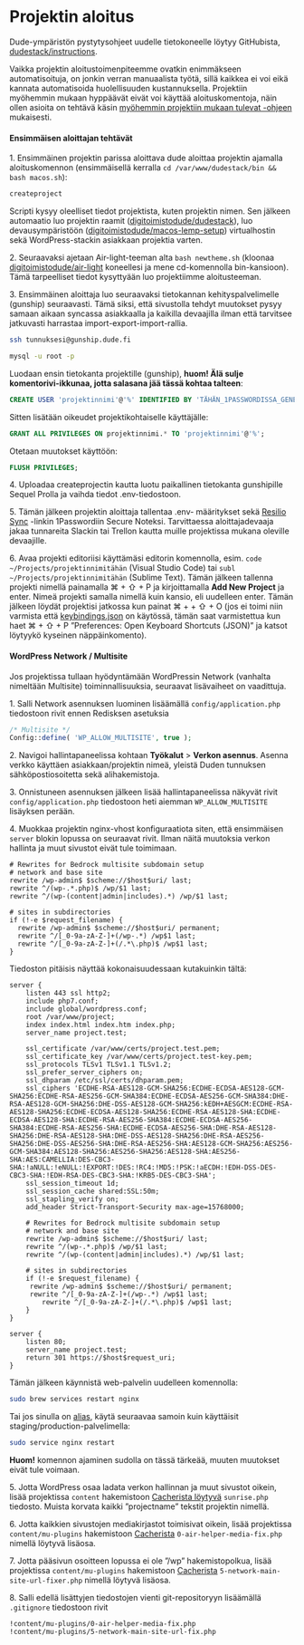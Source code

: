 # Projektin aloitus



Dude-ympäristön pystytysohjeet uudelle tietokoneelle löytyy GitHubista, [dudestack/instructions](https://github.com/digitoimistodude/dudestack-instructions).

Vaikka projektin aloitustoimenpiteemme ovatkin enimmäkseen automatisoituja, on jonkin verran manuaalista työtä, sillä kaikkea ei voi eikä kannata automatisoida huolellisuuden kustannuksella. Projektiin myöhemmin mukaan hyppäävät eivät voi käyttää aloituskomentoja, näin ollen asioita on tehtävä käsin [myöhemmin projektiin mukaan tulevat -ohjeen](https://handbook.dude.fi/wordpress-kehitys/projektin-aloitus/myohemmin-projektiin-mukaan-tulevat) mukaisesti.

#### Ensimmäisen aloittajan tehtävät

1\. Ensimmäinen projektin parissa aloittava dude aloittaa projektin ajamalla aloituskomennon (ensimmäisellä kerralla `cd /var/www/dudestack/bin && bash macos.sh`):

```bash
createproject
```

Scripti kysyy oleelliset tiedot projektista, kuten projektin nimen. Sen jälkeen automaatio luo projektin raamit ([digitoimistodude/dudestack](https://github.com/digitoimistodude/dudestack)), luo devausympäristöön ([digitoimistodude/macos-lemp-setup](https://github.com/digitoimistodude/macos-lemp-setup)) virtualhostin sekä WordPress-stackin asiakkaan projektia varten.

2\. Seuraavaksi ajetaan Air-light-teeman alta `bash newtheme.sh` (kloonaa [digitoimistodude/air-light](https://github.com/digitoimistodude/air-light) koneellesi ja mene cd-komennolla bin-kansioon). Tämä tarpeelliset tiedot kysyttyään luo projektiimme aloitusteeman.

3\. Ensimmäinen aloittaja luo seuraavaksi tietokannan kehityspalvelimelle (gunship) seuraavasti. Tämä siksi, että sivustolla tehdyt muutokset pysyy samaan aikaan syncassa asiakkaalla ja kaikilla devaajilla ilman että tarvitsee jatkuvasti harrastaa import-export-import-rallia.

```bash
ssh tunnuksesi@gunship.dude.fi
```

```bash
mysql -u root -p
```

Luodaan ensin tietokanta projektille (gunship), **huom! Älä sulje komentorivi-ikkunaa, jotta salasana jää tässä kohtaa talteen**:

```sql
CREATE USER 'projektinnimi'@'%' IDENTIFIED BY 'TÄHÄN_1PASSWORDISSA_GENEROITU_VAIKEA_SALASANA';
```

Sitten lisätään oikeudet projektikohtaiselle käyttäjälle:

```sql
GRANT ALL PRIVILEGES ON projektinnimi.* TO 'projektinnimi'@'%';
```

Otetaan muutokset käyttöön:

```sql
FLUSH PRIVILEGES;
```

4\. Uploadaa createprojectin kautta luotu paikallinen tietokanta gunshipille Sequel Prolla ja vaihda tiedot .env-tiedostoon.

5\. Tämän jälkeen projektin aloittaja tallentaa .env- määritykset sekä [Resilio Sync](https://www.resilio.com/individuals/) -linkin 1Passwordiin Secure Noteksi. Tarvittaessa aloittajadevaaja jakaa tunnareita Slackin tai Trellon kautta muille projektissa mukana oleville devaajille.

6\. Avaa projekti editoriisi käyttämäsi editorin komennolla, esim. `code ~/Projects/projektinnimitähän` (Visual Studio Code) tai `subl ~/Projects/projektinnimitähän` (Sublime Text). Tämän jälkeen tallenna projekti nimellä painamalla ⌘ + ⇧ + P ja kirjoittamalla **Add New Project** ja enter. Nimeä projekti samalla nimellä kuin kansio, eli uudelleen enter. Tämän jälkeen löydät projektisi jatkossa kun painat ⌘ + + ⇧ + O (jos ei toimi niin varmista että [keybindings.json](https://github.com/ronilaukkarinen/vscode-settings/blob/01ad756ad23364365543bc0268cf61da08359465/keybindings.json#L8) on käytössä, tämän saat varmistettua kun haet ⌘ + ⇧ + P ”Preferences: Open Keyboard Shortcuts (JSON)” ja katsot löytyykö kyseinen näppäinkomento).

#### WordPress Network / Multisite

Jos projektissa tullaan hyödyntämään WordPressin Network (vanhalta nimeltään Multisite) toiminnallisuuksia, seuraavat lisävaiheet on vaadittuja.

1\. Salli Network asennuksen luominen lisäämällä `config/application.php` tiedostoon rivit ennen Redisksen asetuksia

```php
/* Multisite */
Config::define( 'WP_ALLOW_MULTISITE', true );
```

2\. Navigoi hallintapaneelissa kohtaan **Työkalut** > **Verkon asennus**. Asenna verkko käyttäen asiakkaan/projektin nimeä, yleistä Duden tunnuksen sähköpostiosoitetta sekä alihakemistoja.

3\. Onnistuneen asennuksen jälkeen lisää hallintapaneelissa näkyvät rivit `config/application.php` tiedostoon heti aiemman `WP_ALLOW_MULTISITE` lisäyksen perään.

4\. Muokkaa projektin nginx-vhost konfiguraatiota siten, että ensimmäisen `server` blokin lopussa on seuraavat rivit. Ilman näitä muutoksia verkon hallinta ja muut sivustot eivät tule toimimaan.

```nginx
# Rewrites for Bedrock multisite subdomain setup
# network and base site
rewrite /wp-admin$ $scheme://$host$uri/ last;
rewrite ^/(wp-.*.php)$ /wp/$1 last;
rewrite ^/(wp-(content|admin|includes).*) /wp/$1 last;

# sites in subdirectories
if (!-e $request_filename) {
  rewrite /wp-admin$ $scheme://$host$uri/ permanent;
  rewrite ^/[_0-9a-zA-Z-]+(/wp-.*) /wp$1 last;
  rewrite ^/[_0-9a-zA-Z-]+(/.*\.php)$ /wp$1 last;
}
```

Tiedoston pitäisis näyttää kokonaisuudessaan kutakuinkin tältä:

```nginx
server {
    listen 443 ssl http2;
    include php7.conf;
    include global/wordpress.conf;
    root /var/www/project;
    index index.html index.htm index.php;
    server_name project.test;

    ssl_certificate /var/www/certs/project.test.pem;
    ssl_certificate_key /var/www/certs/project.test-key.pem;
    ssl_protocols TLSv1 TLSv1.1 TLSv1.2;
    ssl_prefer_server_ciphers on;
    ssl_dhparam /etc/ssl/certs/dhparam.pem;
    ssl_ciphers 'ECDHE-RSA-AES128-GCM-SHA256:ECDHE-ECDSA-AES128-GCM-SHA256:ECDHE-RSA-AES256-GCM-SHA384:ECDHE-ECDSA-AES256-GCM-SHA384:DHE-RSA-AES128-GCM-SHA256:DHE-DSS-AES128-GCM-SHA256:kEDH+AESGCM:ECDHE-RSA-AES128-SHA256:ECDHE-ECDSA-AES128-SHA256:ECDHE-RSA-AES128-SHA:ECDHE-ECDSA-AES128-SHA:ECDHE-RSA-AES256-SHA384:ECDHE-ECDSA-AES256-SHA384:ECDHE-RSA-AES256-SHA:ECDHE-ECDSA-AES256-SHA:DHE-RSA-AES128-SHA256:DHE-RSA-AES128-SHA:DHE-DSS-AES128-SHA256:DHE-RSA-AES256-SHA256:DHE-DSS-AES256-SHA:DHE-RSA-AES256-SHA:AES128-GCM-SHA256:AES256-GCM-SHA384:AES128-SHA256:AES256-SHA256:AES128-SHA:AES256-SHA:AES:CAMELLIA:DES-CBC3-SHA:!aNULL:!eNULL:!EXPORT:!DES:!RC4:!MD5:!PSK:!aECDH:!EDH-DSS-DES-CBC3-SHA:!EDH-RSA-DES-CBC3-SHA:!KRB5-DES-CBC3-SHA';
    ssl_session_timeout 1d;
    ssl_session_cache shared:SSL:50m;
    ssl_stapling_verify on;
    add_header Strict-Transport-Security max-age=15768000;
	
	# Rewrites for Bedrock multisite subdomain setup
    # network and base site
    rewrite /wp-admin$ $scheme://$host$uri/ last;
    rewrite ^/(wp-.*.php)$ /wp/$1 last;
    rewrite ^/(wp-(content|admin|includes).*) /wp/$1 last;

    # sites in subdirectories
    if (!-e $request_filename) {
     rewrite /wp-admin$ $scheme://$host$uri/ permanent;
     rewrite ^/[_0-9a-zA-Z-]+(/wp-.*) /wp$1 last;
        rewrite ^/[_0-9a-zA-Z-]+(/.*\.php)$ /wp$1 last;
    }
}

server {
    listen 80;
    server_name project.test;
    return 301 https://$host$request_uri;
}
```

Tämän jälkeen käynnistä web-palvelin uudelleen komennolla:

```bash
sudo brew services restart nginx
```

Tai jos sinulla on [alias](https://github.com/digitoimistodude/macos-lemp-setup#use-linux-style-aliases), käytä seuraavaa samoin kuin käyttäisit staging/production-palvelimella:

```bash
sudo service nginx restart
```

**Huom!** komennon ajaminen sudolla on tässä tärkeää, muuten muutokset eivät tule voimaan.

5\. Jotta WordPress osaa ladata verkon hallinnan ja muut sivustot oikein, lisää projektissa `content` hakemistoon [Cacherista löytyvä](https://snippets.cacher.io/snippet/0ab9ba42bbfb15b8cfe6) `sunrise.php` tiedosto. Muista korvata kaikki ”projectname” tekstit projektin nimellä.

6\. Jotta kaikkien sivustojen mediakirjastot toimisivat oikein, lisää projektissa `content/mu-plugins` hakemistoon [Cacherista](https://snippets.cacher.io/snippet/4fc7a00cf0c2650e473b) `0-air-helper-media-fix.php` nimellä löytyvä lisäosa.

7\. Jotta pääsivun osoitteen lopussa ei ole ”/wp” hakemistopolkua, lisää projektissa `content/mu-plugins` hakemistoon [Cacherista](https://snippets.cacher.io/snippet/663e1414f12c7a5bc98d) `5-network-main-site-url-fixer.php` nimellä löytyvä lisäosa.

8\. Salli edellä lisättyjen tiedostojen vienti git-repositoryyn lisäämällä `.gitignore` tiedostoon rivit

```
!content/mu-plugins/0-air-helper-media-fix.php
!content/mu-plugins/5-network-main-site-url-fix.php
```
